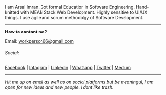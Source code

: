 I am Arsal Imran. Got formal Education in Software Engineering. Hand-knitted with MEAN Stack Web Development. Highly sensitive to UI/UX things. I use agile and scrum methodolgy of Software Development.

---

**How to contant me?**

Email: workperson66@gmail.com

###### Social:

[Facebook](https://www.facebook.com/arsal.imran.22) | [Intagram](https://www.instagram.com/arsalimran.dev) |  [Linkedin](https://www.linkedin.com/in/arsal-imran) | 
[Whatsapp](https://wa.me/message/QNO72OTPZAGSF1) | 
[Twitter](https://www.twitter.com/arsal_imran_) | 
[Medium](https://www.medium.com/@workperson66)

---


*Hit me up on email as well as on social platforms but be meaningul, I am open for new ideas and new people. I dont like trash.*